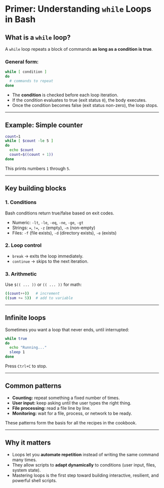 # Primer: Understanding `while` Loops in Bash



## What is a `while` loop?

A `while` loop repeats a block of commands **as long as a condition is true**.

### General form:

```bash
while [ condition ]
do
  # commands to repeat
done
```

* The **condition** is checked before each loop iteration.
* If the condition evaluates to true (exit status `0`), the body executes.
* Once the condition becomes false (exit status non-zero), the loop stops.

---

## Example: Simple counter

```bash
count=1
while [ $count -le 5 ]
do
  echo $count
  count=$((count + 1))
done
```

This prints numbers `1` through `5`.

---

## Key building blocks

### 1. **Conditions**

Bash conditions return true/false based on exit codes.

* Numeric: `-lt`, `-le`, `-eq`, `-ne`, `-ge`, `-gt`
* Strings: `=`, `!=`, `-z` (empty), `-n` (non-empty)
* Files: `-f` (file exists), `-d` (directory exists), `-e` (exists)

### 2. **Loop control**

* `break` → exits the loop immediately.
* `continue` → skips to the next iteration.

### 3. **Arithmetic**

Use `$(( ... ))` or `(( ... ))` for math:

```bash
((count++))   # increment
((sum += 5))  # add to variable
```

---

## Infinite loops

Sometimes you want a loop that never ends, until interrupted:

```bash
while true
do
  echo "Running..."
  sleep 1
done
```

Press `Ctrl+C` to stop.

---

## Common patterns

* **Counting:** repeat something a fixed number of times.
* **User input:** keep asking until the user types the right thing.
* **File processing:** read a file line by line.
* **Monitoring:** wait for a file, process, or network to be ready.

These patterns form the basis for all the recipes in the cookbook.

---

## Why it matters

* Loops let you **automate repetition** instead of writing the same command many times.
* They allow scripts to **adapt dynamically** to conditions (user input, files, system state).
* Mastering loops is the first step toward building interactive, resilient, and powerful shell scripts.
